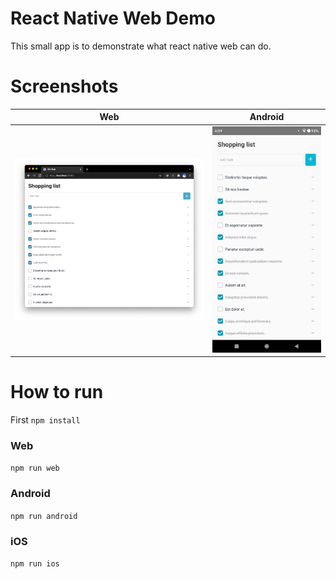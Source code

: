 # React Native Web Demo
This small app is to demonstrate what react native web can do.

# Screenshots

Web                            |  Android
:-----------------------------:|:-------------------------:
![web](./screenshots/web.png)  |  ![web](./screenshots/android.png)

# How to run

First `npm install`

### Web
`npm run web`

### Android
`npm run android`

### iOS
`npm run ios`